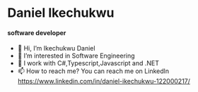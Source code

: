 # Daniel Ikechukwu
#### software developer
- 👋 Hi, I’m Ikechukwu Daniel
- 👀 I’m interested in Software Engineering
- 🌱 I work with C#,Typescript,Javascript and .NET 
- 📫 How to reach me? You can reach me on Linkedln https://www.linkedin.com/in/daniel-ikechukwu-122000217/

<!---
danielikechukwu/danielikechukwu is a ✨ special ✨ repository because its `README.md` (this file) appears on your GitHub profile.
You can click the Preview link to take a look at your changes.
--->

